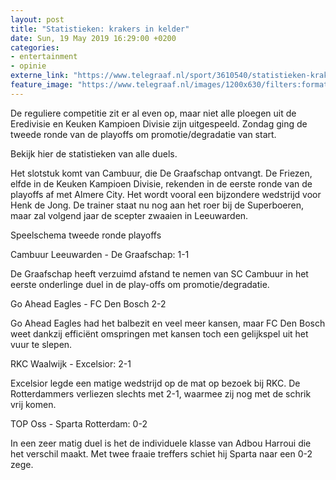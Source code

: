 ```yaml
---
layout: post
title: "Statistieken: krakers in kelder"
date: Sun, 19 May 2019 16:29:00 +0200
categories: 
- entertainment 
- opinie 
externe_link: "https://www.telegraaf.nl/sport/3610540/statistieken-krakers-in-kelder"
feature_image: "https://www.telegraaf.nl/images/1200x630/filters:format(jpeg):quality(80)/cdn-kiosk-api.telegraaf.nl/ed358260-7ac1-11e9-9d3a-02c309bc01c1.jpg"
---
```


<p class="intro">De reguliere competitie zit er al even op, maar niet alle ploegen uit de Eredivisie en Keuken Kampioen Divisie zijn uitgespeeld. Zondag ging de tweede ronde van de playoffs om promotie/degradatie van start.</p> <p>Bekijk hier de statistieken van alle duels.</p><p>Het slotstuk komt van Cambuur, die De Graafschap ontvangt. De Friezen, elfde in de Keuken Kampioen Divisie, rekenden in de eerste ronde van de playoffs af met Almere City. Het wordt vooral een bijzondere wedstrijd voor Henk de Jong. De trainer staat nu nog aan het roer bij de Superboeren, maar zal volgend jaar de scepter zwaaien in Leeuwarden.</p><p>Speelschema tweede ronde playoffs</p><p>Cambuur Leeuwarden - De Graafschap: 1-1</p><p>De Graafschap heeft verzuimd afstand te nemen van SC Cambuur in het eerste onderlinge duel in de play-offs om promotie/degradatie.</p><p>Go Ahead Eagles - FC Den Bosch 2-2</p><p>Go Ahead Eagles had het balbezit en veel meer kansen, maar FC Den Bosch weet dankzij efficiënt omspringen met kansen toch een gelijkspel uit het vuur te slepen.</p><p>RKC Waalwijk - Excelsior: 2-1</p><p>Excelsior legde een matige wedstrijd op de mat op bezoek bij RKC. De Rotterdammers verliezen slechts met 2-1, waarmee zij nog met de schrik vrij komen.</p><p>TOP Oss - Sparta Rotterdam: 0-2</p><p>In een zeer matig duel is het de individuele klasse van Adbou Harroui die het verschil maakt. Met twee fraaie treffers schiet hij Sparta naar een 0-2 zege.</p>
